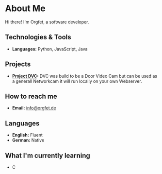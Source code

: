 # About Me

 Hi there! I'm Orgfet, a software developer. 

##  Technologies & Tools
- **Languages:** Python, JavaScript, Java


##  Projects
- **[Project DVC](https://github.com/Orgfet/DVC):** DVC was build to be a Door Video Cam but can be used as a generall Networkcam it will run locally on your own Webserver.


##  How to reach me
- **Email:** info@orgfet.de


##  Languages
- **English:** Fluent 
- **German:** Native


##  What I'm currently learning
- C
